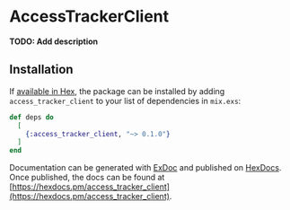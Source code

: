 # AccessTrackerClient

**TODO: Add description**

## Installation

If [available in Hex](https://hex.pm/docs/publish), the package can be installed
by adding `access_tracker_client` to your list of dependencies in `mix.exs`:

```elixir
def deps do
  [
    {:access_tracker_client, "~> 0.1.0"}
  ]
end
```

Documentation can be generated with [ExDoc](https://github.com/elixir-lang/ex_doc)
and published on [HexDocs](https://hexdocs.pm). Once published, the docs can
be found at [https://hexdocs.pm/access_tracker_client](https://hexdocs.pm/access_tracker_client).

